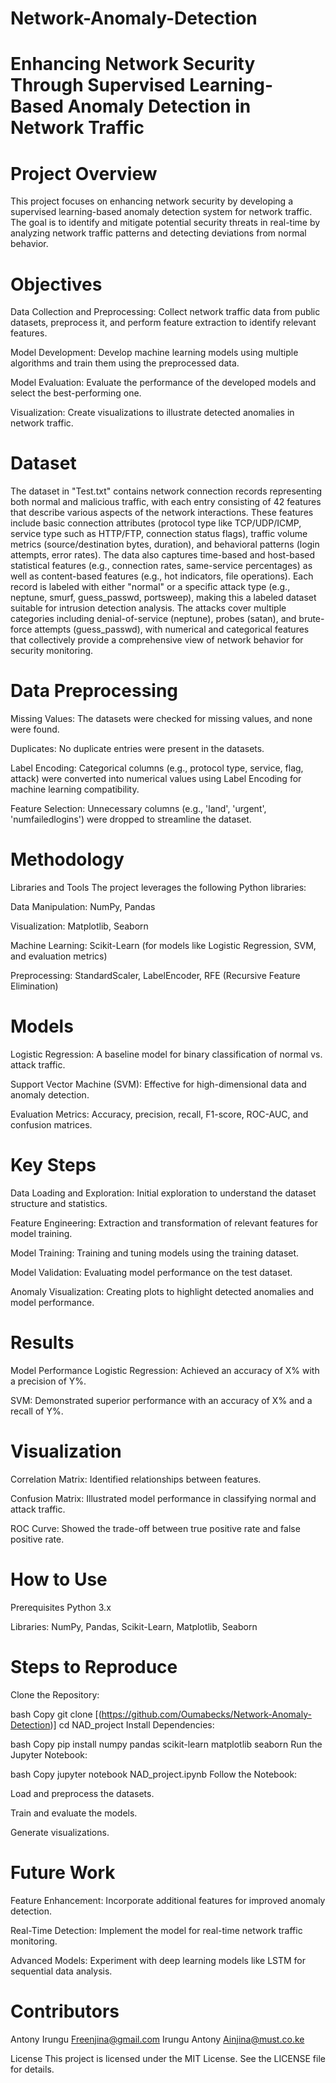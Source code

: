 # Network-Anomaly-Detection
# Enhancing Network Security Through Supervised Learning-Based Anomaly Detection in Network Traffic
# Project Overview
This project focuses on enhancing network security by developing a supervised learning-based anomaly detection system for network traffic. The goal is to identify and mitigate potential security threats in real-time by analyzing network traffic patterns and detecting deviations from normal behavior.

# Objectives
Data Collection and Preprocessing: Collect network traffic data from public datasets, preprocess it, and perform feature extraction to identify relevant features.

Model Development: Develop machine learning models using multiple algorithms and train them using the preprocessed data.

Model Evaluation: Evaluate the performance of the developed models and select the best-performing one.

Visualization: Create visualizations to illustrate detected anomalies in network traffic.

# Dataset
The dataset in "Test.txt" contains network connection records representing both normal and malicious traffic, with each entry consisting of 42 features that describe various aspects of the network interactions. These features include basic connection attributes (protocol type like TCP/UDP/ICMP, service type such as HTTP/FTP, connection status flags), traffic volume metrics (source/destination bytes, duration), and behavioral patterns (login attempts, error rates). The data also captures time-based and host-based statistical features (e.g., connection rates, same-service percentages) as well as content-based features (e.g., hot indicators, file operations). Each record is labeled with either "normal" or a specific attack type (e.g., neptune, smurf, guess_passwd, portsweep), making this a labeled dataset suitable for intrusion detection analysis. The attacks cover multiple categories including denial-of-service (neptune), probes (satan), and brute-force attempts (guess_passwd), with numerical and categorical features that collectively provide a comprehensive view of network behavior for security monitoring.
# Data Preprocessing
Missing Values: The datasets were checked for missing values, and none were found.

Duplicates: No duplicate entries were present in the datasets.

Label Encoding: Categorical columns (e.g., protocol type, service, flag, attack) were converted into numerical values using Label Encoding for machine learning compatibility.

Feature Selection: Unnecessary columns (e.g., 'land', 'urgent', 'numfailedlogins') were dropped to streamline the dataset.

# Methodology
Libraries and Tools
The project leverages the following Python libraries:

Data Manipulation: NumPy, Pandas

Visualization: Matplotlib, Seaborn

Machine Learning: Scikit-Learn (for models like Logistic Regression, SVM, and evaluation metrics)

Preprocessing: StandardScaler, LabelEncoder, RFE (Recursive Feature Elimination)

# Models
Logistic Regression: A baseline model for binary classification of normal vs. attack traffic.

Support Vector Machine (SVM): Effective for high-dimensional data and anomaly detection.

Evaluation Metrics: Accuracy, precision, recall, F1-score, ROC-AUC, and confusion matrices.

# Key Steps
Data Loading and Exploration: Initial exploration to understand the dataset structure and statistics.

Feature Engineering: Extraction and transformation of relevant features for model training.

Model Training: Training and tuning models using the training dataset.

Model Validation: Evaluating model performance on the test dataset.

Anomaly Visualization: Creating plots to highlight detected anomalies and model performance.

# Results
Model Performance
Logistic Regression: Achieved an accuracy of X% with a precision of Y%.

SVM: Demonstrated superior performance with an accuracy of X% and a recall of Y%.

# Visualization
Correlation Matrix: Identified relationships between features.

Confusion Matrix: Illustrated model performance in classifying normal and attack traffic.

ROC Curve: Showed the trade-off between true positive rate and false positive rate.

# How to Use
Prerequisites
Python 3.x

Libraries: NumPy, Pandas, Scikit-Learn, Matplotlib, Seaborn

# Steps to Reproduce
Clone the Repository:

bash
Copy
git clone [(https://github.com/Oumabecks/Network-Anomaly-Detection)]
cd NAD_project
Install Dependencies:

bash
Copy
pip install numpy pandas scikit-learn matplotlib seaborn
Run the Jupyter Notebook:

bash
Copy
jupyter notebook NAD_project.ipynb
Follow the Notebook:

Load and preprocess the datasets.

Train and evaluate the models.

Generate visualizations.

# Future Work
Feature Enhancement: Incorporate additional features for improved anomaly detection.

Real-Time Detection: Implement the model for real-time network traffic monitoring.

Advanced Models: Experiment with deep learning models like LSTM for sequential data analysis.

# Contributors
Antony Irungu
Freenjina@gmail.com 
Irungu Antony
Ainjina@must.co.ke

License
This project is licensed under the MIT License. See the LICENSE file for details.
